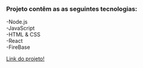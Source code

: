 ### Projeto contêm as as seguintes tecnologias:
 -Node.js <br>
 -JavaScript <br>
 -HTML & CSS <br>
 -React <br>
 -FireBase <br>
 
 <a target="_blank" href="https://tiktok---jornada-6860d.web.app">Link do projeto!</a>
